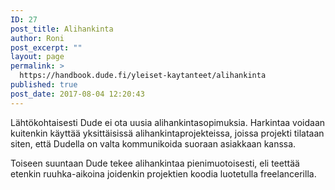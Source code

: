 ```yaml
---
ID: 27
post_title: Alihankinta
author: Roni
post_excerpt: ""
layout: page
permalink: >
  https://handbook.dude.fi/yleiset-kaytanteet/alihankinta
published: true
post_date: 2017-08-04 12:20:43
---
```

Lähtökohtaisesti Dude ei ota uusia alihankintasopimuksia. Harkintaa voidaan kuitenkin käyttää yksittäisissä alihankintaprojekteissa, joissa projekti tilataan siten, että Dudella on valta kommunikoida suoraan asiakkaan kanssa.

Toiseen suuntaan Dude tekee alihankintaa pienimuotoisesti, eli teettää etenkin ruuhka-aikoina joidenkin projektien koodia luotetulla freelancerilla.
